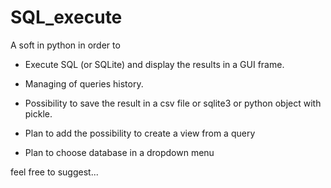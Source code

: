 # SQL_execute
A soft in python in order to 
- Execute SQL (or SQLite) and display the results in a GUI frame. 
- Managing of queries  history. 
- Possibility to save the result in a csv file or sqlite3 or python object with pickle.

- Plan to add the possibility to create a view from a query
- Plan to choose database in a dropdown menu

feel free to suggest...